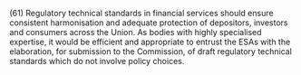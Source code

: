 (61) Regulatory technical standards in financial services should ensure consistent harmonisation and adequate protection of depositors, investors and consumers across the Union. As bodies with highly specialised expertise, it would be efficient and appropriate to entrust the ESAs with the elaboration, for submission to the Commission, of draft regulatory technical standards which do not involve policy choices.